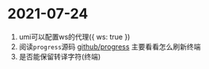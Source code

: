 # 2021-07-24
1. umi可以配置ws的代理({ ws: true })
2. 阅读`progress`源码
[github/progress](https://github.com/visionmedia/node-progress/blob/master/lib/node-progress.js)
主要看看怎么刷新终端
3. 是否能保留转译字符(终端)